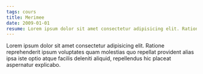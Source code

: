 ```yaml
---
tags: cours
title: Merimee
date: 2009-01-01
resume: Lorem ipsum dolor sit amet consectetur adipisicing elit. Ratione reprehenderit ipsum voluptates quam molestias quo repellat provident alias ipsa iste optio atque facilis deleniti aliquid, repellendus hic placeat aspernatur explicabo.
---
```


Lorem ipsum dolor sit amet consectetur adipisicing elit. Ratione reprehenderit ipsum voluptates quam molestias quo repellat provident alias ipsa iste optio atque facilis deleniti aliquid, repellendus hic placeat aspernatur explicabo.
